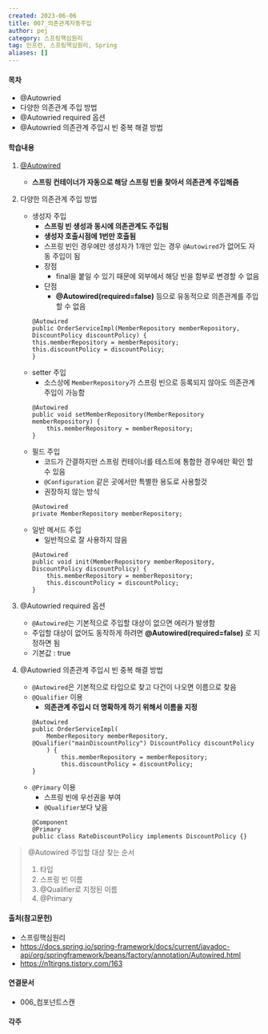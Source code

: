 ```yaml
---
created: 2023-06-06
title: 007_의존관계자동주입
author: pej
category: 스프링핵심원리
tag: 인프런, 스프링핵심원리, Spring
aliases: []
---
```


#### 목차
+ @Autowried
+ 다양한 의존관계 주입 방법
+ @Autowried required 옵션
+ @Autowried 의존관계 주입시 빈 중복 해결 방법

#### 학습내용
1. [@Autowired](https://docs.spring.io/spring-framework/docs/current/javadoc-api/org/springframework/beans/factory/annotation/Autowired.html)
	+ **스프링 컨테이너가 자동으로 해당 스프링 빈을 찾아서 의존관계 주입해줌**

2. 다양한 의존관계 주입 방법
	+ 생성자 주입
		+ **스프링 빈 생성과 동시에 의존관계도 주입됨**
		+ **생성자 호출시점에 1번만 호출됨**
		+ 스프링 빈인 경우에만 생성자가 1개만 있는 경우 `@Autowired`가 없어도 자동 주입이 됨
		+ 장점
			+ final을 붙일 수 있기 때문에 외부에서 해당 빈을 함부로 변경할 수 없음
		+ 단점
			+ **@Autowired(required=false)** 등으로 유동적으로 의존관계를 주입 할 수 없음
		```
		@Autowired 
		public OrderServiceImpl(MemberRepository memberRepository, DiscountPolicy discountPolicy) { 
		this.memberRepository = memberRepository; 
		this.discountPolicy = discountPolicy; 
		}
		```
	+ setter 주입
		+ 소스상에 `MemberRepository`가 스프링 빈으로 등록되지 않아도 의존관계 주입이 가능함
		```
		@Autowired 
		public void setMemberRepository(MemberRepository memberRepository) { 
			this.memberRepository = memberRepository; 
		}
		```
	+ 필드 주입
		+ 코드가 간결하지만 스프링 컨테이너를 테스트에 통합한 경우에만 확인 할 수 있음
		+ `@Configuration` 같은 곳에서만 특별한 용도로 사용할것
		+ 권장하지 않는 방식
		```
		@Autowired 
		private MemberRepository memberRepository;
		```
	+ 일반 메서드 주입
		+ 일반적으로 잘 사용하지 않음
		```
		@Autowired 
		public void init(MemberRepository memberRepository, DiscountPolicy discountPolicy) { 
			this.memberRepository = memberRepository; 
			this.discountPolicy = discountPolicy; 
		}
		```

3. @Autowried required 옵션
	+ `@Autowired`는 기본적으로 주입할 대상이 없으면 에러가 발생함
	+ 주입할 대상이 없어도 동작하게 하려면 **@Autowired(required=false)** 로 지정하면 됨
	+ 기본값 : true

4. @Autowried 의존관계 주입시 빈 중복 해결 방법
	+ `@Autowired`은 기본적으로 타입으로 찾고 다건이 나오면 이름으로 찾음
	+ `@Qualifier` 이용
		+ **의존관계 주입시 더 명확하게 하기 위해서 이름을 지정**
		```
		@Autowired 
		public OrderServiceImpl(
			MemberRepository memberRepository, @Qualifier("mainDiscountPolicy") DiscountPolicy discountPolicy
			) { 
				this.memberRepository = memberRepository; 
				this.discountPolicy = discountPolicy; 
		}
		```
	+ `@Primary` 이용
		+ 스프링 빈에 우선권을 부여
		+ `@Qualifier`보다 낮음
		```
		@Component 
		@Primary 
		public class RateDiscountPolicy implements DiscountPolicy {}
		```

> @Autowired 주입할 대상 찾는 순서
> 1. 타입
> 2. 스프링 빈 이름
> 3. @Qualifier로 지정된 이름
> 4. @Primary


#### 출처(참고문헌)
+ 스프링핵심원리
+ https://docs.spring.io/spring-framework/docs/current/javadoc-api/org/springframework/beans/factory/annotation/Autowired.html
+ https://n1tjrgns.tistory.com/163

#### 연결문서
+ 006_컴포넌트스캔

#### 각주